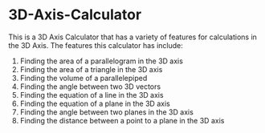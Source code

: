 # 3D-Axis-Calculator

This is a 3D Axis Calculator that has a variety of features for calculations in the 3D Axis.
The features this calculator has include:
  1) Finding the area of a parallelogram in the 3D axis
  2) Finding the area of a triangle in the 3D axis
  3) Finding the volume of a parallelepiped
  4) Finding the angle between two 3D vectors
  5) Finding the equation of a line in the 3D axis
  6) Finding the equation of a plane in the 3D axis
  7) Finding the angle between two planes in the 3D axis
  8) Finding the distance between a point to a plane in the 3D axis
  
  
